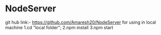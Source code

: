 # NodeServer

git hub link:-
https://github.com/Amaresh20/NodeServer
for using in local machine
1.cd "local folder";
2.npm install
3.npm start
